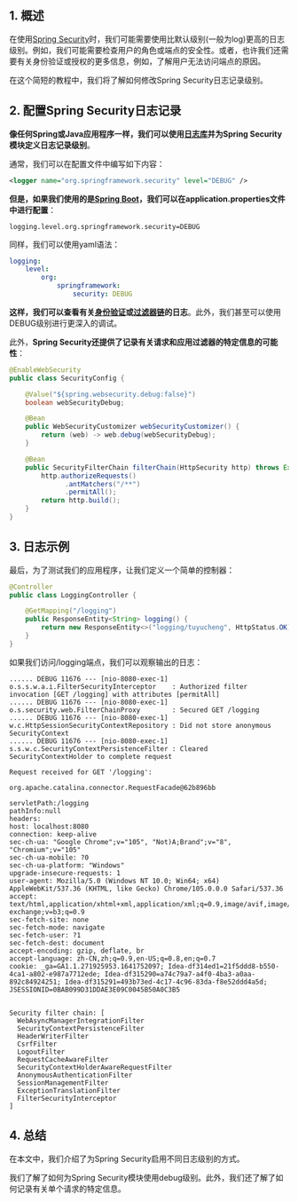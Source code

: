 ## 1. 概述

在使用[Spring Security](https://www.baeldung.com/security-spring)时，我们可能需要使用比默认级别(一般为log)更高的日志级别。例如，我们可能需要检查用户的角色或端点的安全性。或者，也许我们还需要有关身份验证或授权的更多信息，例如，了解用户无法访问端点的原因。

在这个简短的教程中，我们将了解如何修改Spring Security日志记录级别。

## 2. 配置Spring Security日志记录

**像任何Spring或Java应用程序一样，我们可以使用[日志库](https://www.baeldung.com/logback)并为Spring Security模块定义日志记录级别**。

通常，我们可以在配置文件中编写如下内容：

```xml
<logger name="org.springframework.security" level="DEBUG" />
```

**但是，如果我们使用的是[Spring Boot](https://www.baeldung.com/spring-boot)，我们可以在application.properties文件中进行配置**：

```properties
logging.level.org.springframework.security=DEBUG
```

同样，我们可以使用yaml语法：

```yaml
logging:
    level:
        org:
            springframework:
                security: DEBUG
```

**这样，我们可以查看有关[身份验证](https://www.baeldung.com/tag/authentication/)或[过滤器链](https://docs.spring.io/spring-security/reference/servlet/architecture.html#servlet-filterchainproxy)的日志**。此外，我们甚至可以使用DEBUG级别进行更深入的调试。

此外，**Spring Security还提供了记录有关请求和应用过滤器的特定信息的可能性**：

```java
@EnableWebSecurity
public class SecurityConfig {

    @Value("${spring.websecurity.debug:false}")
    boolean webSecurityDebug;

    @Bean
    public WebSecurityCustomizer webSecurityCustomizer() {
        return (web) -> web.debug(webSecurityDebug);
    }

    @Bean
    public SecurityFilterChain filterChain(HttpSecurity http) throws Exception {
        http.authorizeRequests()
              .antMatchers("/**")
              .permitAll();
        return http.build();
    }
}
```

## 3. 日志示例

最后，为了测试我们的应用程序，让我们定义一个简单的控制器：

```java
@Controller
public class LoggingController {

    @GetMapping("/logging")
    public ResponseEntity<String> logging() {
        return new ResponseEntity<>("logging/tuyucheng", HttpStatus.OK);
    }
}
```

如果我们访问/logging端点，我们可以观察输出的日志：

```shell
...... DEBUG 11676 --- [nio-8080-exec-1] o.s.s.w.a.i.FilterSecurityInterceptor    : Authorized filter invocation [GET /logging] with attributes [permitAll]
...... DEBUG 11676 --- [nio-8080-exec-1] o.s.security.web.FilterChainProxy        : Secured GET /logging
...... DEBUG 11676 --- [nio-8080-exec-1] w.c.HttpSessionSecurityContextRepository : Did not store anonymous SecurityContext
...... DEBUG 11676 --- [nio-8080-exec-1] s.s.w.c.SecurityContextPersistenceFilter : Cleared SecurityContextHolder to complete request
```

```shell
Request received for GET '/logging':

org.apache.catalina.connector.RequestFacade@62b896bb

servletPath:/logging
pathInfo:null
headers: 
host: localhost:8080
connection: keep-alive
sec-ch-ua: "Google Chrome";v="105", "Not)A;Brand";v="8", "Chromium";v="105"
sec-ch-ua-mobile: ?0
sec-ch-ua-platform: "Windows"
upgrade-insecure-requests: 1
user-agent: Mozilla/5.0 (Windows NT 10.0; Win64; x64) AppleWebKit/537.36 (KHTML, like Gecko) Chrome/105.0.0.0 Safari/537.36
accept: text/html,application/xhtml+xml,application/xml;q=0.9,image/avif,image/webp,image/apng,*/*;q=0.8,application/signed-exchange;v=b3;q=0.9
sec-fetch-site: none
sec-fetch-mode: navigate
sec-fetch-user: ?1
sec-fetch-dest: document
accept-encoding: gzip, deflate, br
accept-language: zh-CN,zh;q=0.9,en-US;q=0.8,en;q=0.7
cookie: _ga=GA1.1.271925953.1641752097; Idea-df314ed1=21f5ddd8-b550-4ca1-a802-e987a7712ede; Idea-df315290=a74c79a7-a4f0-4ba3-a0aa-892c84924251; Idea-df315291=493b73ed-4c17-4c96-83da-f8e52ddd4a5d; JSESSIONID=0BAB099D31DDAE3E09C0045B50A0C3B5


Security filter chain: [
  WebAsyncManagerIntegrationFilter
  SecurityContextPersistenceFilter
  HeaderWriterFilter
  CsrfFilter
  LogoutFilter
  RequestCacheAwareFilter
  SecurityContextHolderAwareRequestFilter
  AnonymousAuthenticationFilter
  SessionManagementFilter
  ExceptionTranslationFilter
  FilterSecurityInterceptor
]
```

## 4. 总结

在本文中，我们介绍了为Spring Security启用不同日志级别的方式。

我们了解了如何为Spring Security模块使用debug级别。此外，我们还了解了如何记录有关单个请求的特定信息。